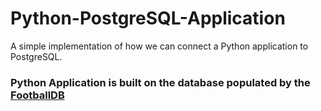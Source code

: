 # Python-PostgreSQL-Application
A simple implementation of how we can connect a Python application to PostgreSQL.

### Python Application is built on the database populated by the [FootballDB](https://www.kaggle.com/martj42/international-football-results-from-1872-to-2017)

